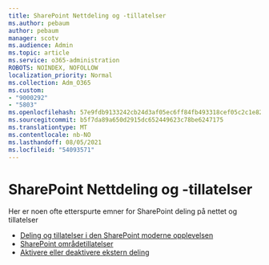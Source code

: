 ```yaml
---
title: SharePoint Nettdeling og -tillatelser
ms.author: pebaum
author: pebaum
manager: scotv
ms.audience: Admin
ms.topic: article
ms.service: o365-administration
ROBOTS: NOINDEX, NOFOLLOW
localization_priority: Normal
ms.collection: Adm_O365
ms.custom:
- "9000292"
- "5803"
ms.openlocfilehash: 57e9fdb9133242cb24d3af05ec6ff84fb493318cef05c2c1e82b147c3c9ebd5e
ms.sourcegitcommit: b5f7da89a650d2915dc652449623c78be6247175
ms.translationtype: MT
ms.contentlocale: nb-NO
ms.lasthandoff: 08/05/2021
ms.locfileid: "54093571"
---
```

# <a name="sharepoint-online-sharing-and-permissions"></a>SharePoint Nettdeling og -tillatelser

Her er noen ofte etterspurte emner for SharePoint deling på nettet og tillatelser

- [Deling og tillatelser i den SharePoint moderne opplevelsen](https://docs.microsoft.com/sharepoint/modern-experience-sharing-permissions)
- [SharePoint områdetillatelser](https://docs.microsoft.com/sharepoint/customize-sharepoint-site-permissions)
- [Aktivere eller deaktivere ekstern deling](https://docs.microsoft.com/sharepoint/turn-external-sharing-on-or-off)
